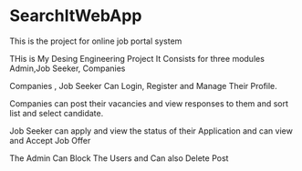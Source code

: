 # SearchItWebApp
This is the project for online job portal system

THis is My Desing Engineering Project
It Consists for three modules Admin,Job Seeker, Companies

Companies , Job Seeker Can Login, Register and Manage Their Profile.


Companies can post their vacancies and view responses to them and sort list and select candidate.


Job Seeker can apply and view the status of their Application and can view and Accept Job Offer

The Admin Can Block The Users and Can also Delete Post
